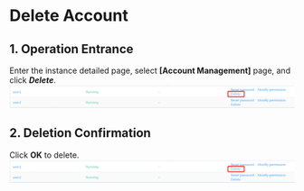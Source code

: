 # Delete Account

## 1. Operation Entrance
Enter the instance detailed page, select **[Account Management]** page, and click ***Delete***.
![Delete Account 1](../../../../../image/RDS/Delete-Account-1.png)

## 2. Deletion Confirmation
Click **OK** to delete.
![删除账号2](../../../../../image/RDS/Delete-Account-1.png)
